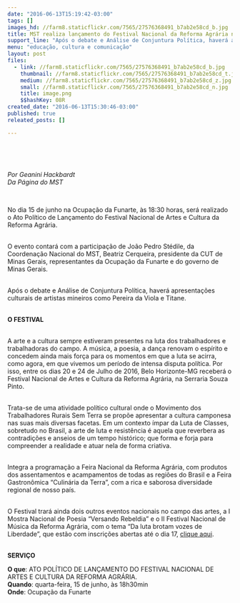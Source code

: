```yaml
---
date: "2016-06-13T15:19:42-03:00"
tags: []
images_hd: //farm8.staticflickr.com/7565/27576368491_b7ab2e58cd_b.jpg
title: MST realiza lançamento do Festival Nacional da Reforma Agrária na Ocupação da Funarte
support_line: "Após o debate e Análise de Conjuntura Política, haverá apresentações culturais de artistas mineiros como Pereira da Viola e Titane."
menu: "educação, cultura e comunicação"
layout: post
files:
  - link: //farm8.staticflickr.com/7565/27576368491_b7ab2e58cd_b.jpg
    thumbnail: //farm8.staticflickr.com/7565/27576368491_b7ab2e58cd_t.jpg
    medium: //farm8.staticflickr.com/7565/27576368491_b7ab2e58cd_z.jpg
    small: //farm8.staticflickr.com/7565/27576368491_b7ab2e58cd_n.jpg
    title: image.png
    $$hashKey: 08R
created_date: "2016-06-13T15:30:46-03:00"
published: true
releated_posts: []

---
```

<p>&nbsp;</p>

<p>&nbsp;</p>

<p><em>Por Geanini Hackbardt<br />
Da P&aacute;gina do MST</em></p>

<p>&nbsp;</p>

<p>No dia 15 de junho na Ocupa&ccedil;&atilde;o da Funarte, &agrave;s 18:30 horas, ser&aacute; realizado o Ato Pol&iacute;tico de Lan&ccedil;amento do Festival Nacional de Artes e Cultura da Reforma Agr&aacute;ria.</p>

<p><br />
O evento contar&aacute; com a participa&ccedil;&atilde;o de Jo&atilde;o Pedro St&eacute;dile, da Coordena&ccedil;&atilde;o Nacional do MST, Beatriz Cerqueira, presidente da CUT de Minas Gerais, representantes da Ocupa&ccedil;&atilde;o da Funarte e do governo de Minas Gerais.</p>

<p><br />
Ap&oacute;s o debate e An&aacute;lise de Conjuntura Pol&iacute;tica, haver&aacute; apresenta&ccedil;&otilde;es culturais de artistas mineiros como Pereira da Viola e Titane.</p>

<p><br />
<strong>O FESTIVAL</strong></p>

<p><br />
A arte e a cultura sempre estiveram presentes na luta dos trabalhadores e trabalhadoras do campo. A m&uacute;sica, a poesia, a dan&ccedil;a renovam o esp&iacute;rito e concedem ainda mais for&ccedil;a para os momentos em que a luta se acirra, como agora, em que vivemos um per&iacute;odo de intensa disputa pol&iacute;tica. Por isso, entre os dias 20 e 24 de Julho de 2016, Belo Horizonte-MG receber&aacute; o Festival Nacional de Artes e Cultura da Reforma Agr&aacute;ria, na Serraria Souza Pinto.</p>

<p><br />
Trata-se de uma atividade pol&iacute;tico cultural onde o Movimento dos Trabalhadores Rurais Sem Terra se prop&otilde;e apresentar a cultura camponesa nas suas mais diversas facetas. Em um contexto &iacute;mpar da Luta de Classes, sobretudo no Brasil, a arte de luta e resist&ecirc;ncia &eacute; aquela que reverbera as contradi&ccedil;&otilde;es e anseios de um tempo hist&oacute;rico; que forma e forja para compreender a realidade e atuar nela de forma criativa.</p>

<p><br />
Integra a programa&ccedil;&atilde;o a Feira Nacional da Reforma Agr&aacute;ria, com produtos dos assentamentos e acampamentos de todas as regi&otilde;es do Brasil e a Feira Gastron&ocirc;mica &ldquo;Culin&aacute;ria da Terra&rdquo;, com a rica e saborosa diversidade regional de nosso pa&iacute;s.</p>

<p><br />
O Festival trar&aacute; ainda dois outros eventos nacionais no campo das artes, a I Mostra Nacional de Poesia &ldquo;Versando Rebeldia&rdquo; e o II Festival Nacional de M&uacute;sica da Reforma Agr&aacute;ria, com o tema &ldquo;Da luta brotam vozes de Liberdade&rdquo;, que est&atilde;o com inscri&ccedil;&otilde;es abertas at&eacute; o dia 17, <a href="http://www.mst.org.br/festival-da-reforma-agraria/">clique aqui</a>.</p>

<p><br />
<strong>SERVI&Ccedil;O</strong></p>

<p><strong>O que</strong>: ATO POL&Iacute;TICO DE LAN&Ccedil;AMENTO DO FESTIVAL NACIONAL DE ARTES E CULTURA DA REFORMA AGR&Aacute;RIA.<br />
<strong>Quando</strong>: quarta-feira, 15 de junho, &agrave;s 18h30min<br />
<strong>Onde</strong>: Ocupa&ccedil;&atilde;o da Funarte</p>
